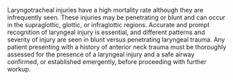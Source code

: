 Laryngotracheal injuries have a high mortality rate although they are infrequently seen. These injuries may be penetrating or blunt and can occur in the supraglottic, glottic, or infraglottic regions. Accurate and prompt recognition of laryngeal injury is essential, and different patterns and severity of injury are seen in blunt versus penetrating laryngeal trauma. Any patient presenting with a history of anterior neck trauma must be thoroughly assessed for the presence of a laryngeal injury and a safe airway confirmed, or established emergently, before proceeding with further workup.